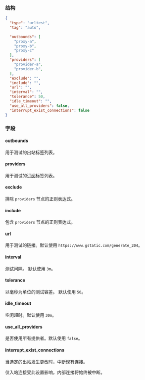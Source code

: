 ### 结构

```json
{
  "type": "urltest",
  "tag": "auto",
  
  "outbounds": [
    "proxy-a",
    "proxy-b",
    "proxy-c"
  ],
  "providers": [
    "provider-a",
    "provider-b",
  ],
  "exclude": "",
  "include": "",
  "url": "",
  "interval": "",
  "tolerance": 50,
  "idle_timeout": "",
  "use_all_providers": false,
  "interrupt_exist_connections": false
}
```

### 字段

#### outbounds

用于测试的出站标签列表。

#### providers

用于测试的[订阅](/zh/configuration/provider)标签列表。

#### exclude

排除 `providers` 节点的正则表达式。

#### include

包含 `providers` 节点的正则表达式。

#### url

用于测试的链接。默认使用 `https://www.gstatic.com/generate_204`。

#### interval

测试间隔。 默认使用 `3m`。

#### tolerance

以毫秒为单位的测试容差。 默认使用 `50`。

#### idle_timeout

空闲超时。默认使用 `30m`。

#### use_all_providers

是否使用所有提供者。默认使用 `false`。

#### interrupt_exist_connections

当选定的出站发生更改时，中断现有连接。

仅入站连接受此设置影响，内部连接将始终被中断。
